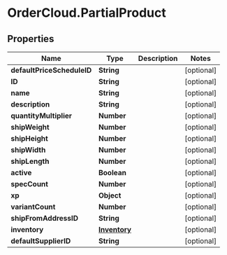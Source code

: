 # OrderCloud.PartialProduct

## Properties
Name | Type | Description | Notes
------------ | ------------- | ------------- | -------------
**defaultPriceScheduleID** | **String** |  | [optional] 
**ID** | **String** |  | [optional] 
**name** | **String** |  | [optional] 
**description** | **String** |  | [optional] 
**quantityMultiplier** | **Number** |  | [optional] 
**shipWeight** | **Number** |  | [optional] 
**shipHeight** | **Number** |  | [optional] 
**shipWidth** | **Number** |  | [optional] 
**shipLength** | **Number** |  | [optional] 
**active** | **Boolean** |  | [optional] 
**specCount** | **Number** |  | [optional] 
**xp** | **Object** |  | [optional] 
**variantCount** | **Number** |  | [optional] 
**shipFromAddressID** | **String** |  | [optional] 
**inventory** | [**Inventory**](Inventory.md) |  | [optional] 
**defaultSupplierID** | **String** |  | [optional] 


